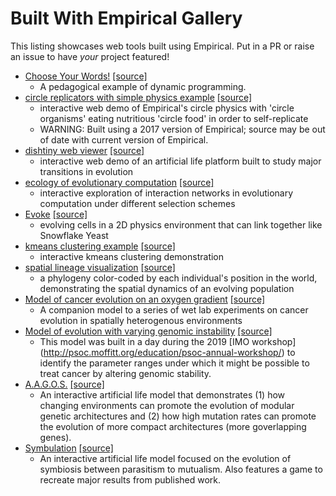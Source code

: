 Built With Empirical Gallery
============================

This listing showcases web tools built using Empirical. Put in a PR or
raise an issue to have *your* project featured!

-   [Choose Your Words!](https://devosoft.github.io/dynamic-word/)
    [\[source\]](https://github.com/devosoft/dynamic-word)
    -   A pedagogical example of dynamic programming.
-   [circle replicators with simple physics
    example](https://lalejini.com/my_empirical_examples/simple_physics_example/web/example.html)
    [\[source\]](https://github.com/amlalejini/my_empirical_examples/tree/master/simple_physics_example)
    -   interactive web demo of Empirical\'s circle physics with
        \'circle organisms\' eating nutritious \'circle food\' in order
        to self-replicate
    -   WARNING: Built using a 2017 version of Empirical; source may be
        out of date with current version of Empirical.
-   [dishtiny web viewer](https://mmore500.github.io/dishtiny)
    [\[source\]](https://github.com/mmore500/dishtiny)
    -   interactive web demo of an artificial life platform built to
        study major transitions in evolution
-   [ecology of evolutionary
    computation](https://emilydolson.github.io/ecology_of_evolutionary_computation/web/interaction_networks.html)
    [\[source\]](https://github.com/emilydolson/ecology_of_evolutionary_computation)
    -   interactive exploration of interaction networks in evolutionary
        computation under different selection schemes
-   [Evoke](https://devosoft.github.io/Evoke)
    [\[source\]](https://github.com/devosoft/Evoke)
    -   evolving cells in a 2D physics environment that can link
        together like Snowflake Yeast
-   [kmeans clustering
    example](https://lalejini.com/my_empirical_examples/KMeansClusteringExample/web/kmeans_clustering.html)
    [\[source\]](https://github.com/amlalejini/my_empirical_examples/tree/master/KMeansClusteringExample)
    -   interactive kmeans clustering demonstration
-   [spatial lineage
    visualization](https://emilydolson.github.io/visualizations/spatial_lineage/LineageViz.html)
    [\[source\]](https://github.com/emilydolson/visualizations/)
    -   a phylogeny color-coded by each individual\'s position in the
        world, demonstrating the spatial dynamics of an evolving
        population
-   [Model of cancer evolution on an oxygen
    gradient](http://emilydolson.github.io/memic_model/web/memic_model.html)
    [\[source\]](https://github.com/emilydolson/memic_model/)
    -   A companion model to a series of wet lab experiments on cancer
        evolution in spatially heterogenous environments
-   [Model of evolution with varying genomic
    instability](https://emilydolson.github.io/genomic_stability_model/web/genomic_stability_model.html)
    [\[source\]](https://github.com/emilydolson/genomic_stability_model/)
    -   This model was built in a day during the 2019 \[IMO
        workshop\](<http://psoc.moffitt.org/education/psoc-annual-workshop/>)
        to identify the parameter ranges under which it might be
        possible to treat cancer by altering genomic stability.
-   [A.A.G.O.S.](https://lalejini.com/Aagos/web/Aagos.html)
    [\[source\]](https://github.com/amlalejini/Aagos/)
    -   An interactive artificial life model that demonstrates (1) how
        changing environments can promote the evolution of modular
        genetic architectures and (2) how high mutation rates can
        promote the evolution of more compact architectures (more
        goverlapping genes).
-   [Symbulation](https://anyaevostinar.github.io/SymbulationEmp/web/symbulation.html)
    [\[source\]](https://github.com/anyaevostinar/SymbulationEmp)
    -   An interactive artificial life model focused on the evolution of
        symbiosis between parasitism to mutualism. Also features a game
        to recreate major results from published work.
